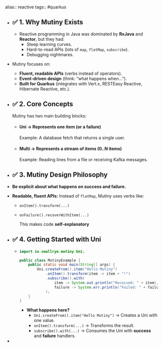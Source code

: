 alias:: reactive
tags:: #quarkus

- ## ✅  **1. Why Mutiny Exists**
	- Reactive programming in Java was dominated by **RxJava** and **Reactor**, but they had:
		- Steep learning curves.
		- Hard-to-read APIs (lots of `map`, `flatMap`, `subscribe`).
		- Debugging nightmares.
- Mutiny focuses on:
	- **Fluent, readable APIs** (verbs instead of operators).
	- **Event-driven design** (think: “what happens when…”).
	- **Built for Quarkus** (integrates with Vert.x, RESTEasy Reactive, Hibernate Reactive, etc.).
- ## ✅  **2. Core Concepts**
  
  Mutiny has two main building blocks:
	- #### **Uni**  → Represents  **one item**  (or a failure)
	  
	  Example: A database fetch that returns a single user.
	- #### **Multi**  → Represents  **a stream of items**  (0..N items)
	  
	  Example: Reading lines from a file or receiving Kafka messages.
- ## ✅  **3. Mutiny Design Philosophy**
- **Be explicit about what happens on success and failure.**
- **Readable, fluent APIs:** Instead of `flatMap`, Mutiny uses verbs like:
	- `onItem().transform(...)`
	- `onFailure().recoverWithItem(...)`
	  
	  This makes code **self-explanatory**
- ## ✅  **4. Getting Started with Uni**
	- ```java
	  import io.smallrye.mutiny.Uni;
	  
	  public class MutinyExample {
	      public static void main(String[] args) {
	          Uni.createFrom().item("Hello Mutiny")
	              .onItem().transform(item -> item + "!")
	              .subscribe().with(
	                  item -> System.out.println("Received: " + item),
	                  failure -> System.err.println("Failed: " + failure)
	              );
	      }
	  }
	  
	  ```
		- **What happens here?**
			- `Uni.createFrom().item("Hello Mutiny")` → Creates a Uni with one value.
			- `onItem().transform(...)` → Transforms the result.
			- `subscribe().with(...)` → Consumes the Uni with **success** and **failure** handlers.
-